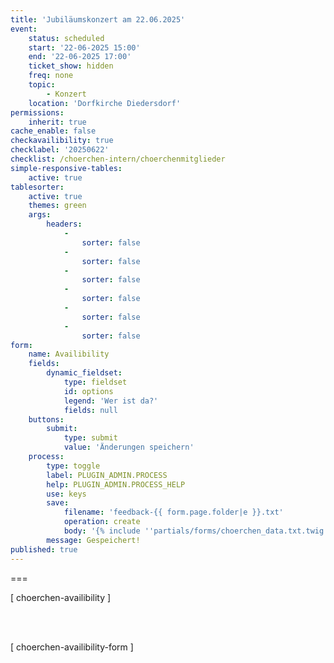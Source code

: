 ```yaml
---
title: 'Jubiläumskonzert am 22.06.2025'
event:
    status: scheduled
    start: '22-06-2025 15:00'
    end: '22-06-2025 17:00'
    ticket_show: hidden
    freq: none
    topic:
        - Konzert
    location: 'Dorfkirche Diedersdorf'
permissions:
    inherit: true
cache_enable: false
checkavailibility: true
checklabel: '20250622'
checklist: /choerchen-intern/choerchenmitglieder
simple-responsive-tables:
    active: true
tablesorter:
    active: true
    themes: green
    args:
        headers:
            -
                sorter: false
            -
                sorter: false
            -
                sorter: false
            -
                sorter: false
            -
                sorter: false
            -
                sorter: false
form:
    name: Availibility
    fields:
        dynamic_fieldset:
            type: fieldset
            id: options
            legend: 'Wer ist da?'
            fields: null
    buttons:
        submit:
            type: submit
            value: 'Änderungen speichern'
    process:
        type: toggle
        label: PLUGIN_ADMIN.PROCESS
        help: PLUGIN_ADMIN.PROCESS_HELP
        use: keys
        save:
            filename: 'feedback-{{ form.page.folder|e }}.txt'
            operation: create
            body: '{% include ''partials/forms/choerchen_data.txt.twig'' %}'
        message: Gespeichert!
published: true
---
```


===


[ choerchen-availibility ]

</br>
</br>

[ choerchen-availibility-form ]


